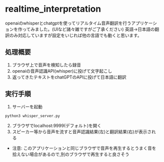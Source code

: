 # realtime_interpretation
openaiのwhisperとchatgptを使ってリアルタイム音声翻訳を行うアプリケーションを作ってみました。(UIなど諸々雑ですがご了承ください)
英語->日本語の翻訳のみ対応していますが設定をいじれば他の言語でも動くと思います。

## 処理概要
1. ブラウザ上で音声を検知したら録音
2. openaiの音声認識API(whisper)に投げて文字起こし
3. 返ってきたテキストをchatGPTのAPIに投げて日本語に翻訳

## 実行手順
1. サーバーを起動
```
python3 whisper_server.py
```
2. ブラウザでlocalhost:9999(デフォルト)を開く
3. スピーカー等から音声を流すと音声認識結果(左)と翻訳結果(右)が表示される
- 注意: このアプリケーションと同じブラウザで音声を再生するとうまく音を拾えない場合があるので,別のブラウザで再生すると良さそう